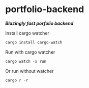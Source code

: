 # portfolio-backend

**_Blazingly fast porfolio backend_**

Install cargo watcher

```rust
cargo install cargo-watch
```

Run with cargo watcher

```rust
cargo watch -x run
```

Or run without watcher

```rust
cargo r -r
```
